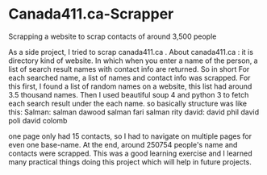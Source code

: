 # Canada411.ca-Scrapper
Scrapping a website to scrap contacts of around 3,500 people

As a side project, I tried to scrap canada411.ca . 
About canada411.ca : it is directory kind of website. In which when you enter a name of the person, a list of search result names with contact info are returned. So in short For each searched name, a list of names and contact info was scrapped. 
For this first, I found a list of random names on a website, this list had around 3.5 thousand names. Then I used beautiful soup 4 and python 3 to fetch each search result under the each name. so basically structure was like this:
Salman:
  salman dawood
  salman fari
  salman rity
david:
  david phil
  david poli
  david colomb

one page only had 15 contacts, so I had to navigate on multiple pages for even one base-name.
At the end, around 250754 people's name and contacts were scrapped.
This was a good learning exercise and I learned many practical things doing this project which will help in future projects.
